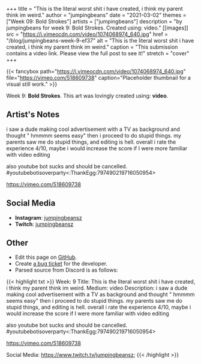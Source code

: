 +++
title =       "This is the literal worst shit i have created, i think my parent think im weird."
author =      "jumpingbeans"
date =        "2021-03-02"
themes =      ["Week 09: Bold Strokes"]
artists =     ["jumpingbeans"]
description = "by jumpingbeans for week 9: Bold Strokes. Created using: video."
[[images]]
      src = "https://i.vimeocdn.com/video/1074068974_640.jpg"
      href = "/blog/jumpingbeans-week-9-ef37"
      alt = "This is the literal worst shit i have created, i think my parent think im weird."
      caption = "This submission contains a video link. Please view the full post to see it!"
      stretch = "cover"
+++

{{< fancybox path="https://i.vimeocdn.com/video/1074068974_640.jpg" file="https://vimeo.com/518609738" caption="Placeholder thumbnail for a visual still work." >}}


Week 9: **Bold Strokes**. This art was lovingly created using: **video**.

## Artist's Notes

i saw a dude making cool advertisement with a TV as background and thought " hmmmm seems easy" then i proceed to do stupid things. my parents saw me do stupid things, and editing is hell. overall i rate the experience 4/10, maybe i would increase the score if I were more familiar with video editing

also youtube bot sucks and should be cancelled. #youtubebotisoverparty<:ThankEgg:797490219716050954>

https://vimeo.com/518609738

## Social Media

- **Instagram**: <a href='https://instagram.com/jumpingbeansz' target='_blank'>jumpingbeansz</a>
- **Twitch**: <a href='https://twitch.tv/jumpingbeansz' target='_blank'>jumpingbeansz</a>

## Other

- Edit this page on [GitHub](https://github.com/teaminkling/web-refresh/edit/main/content/blog/jumpingbeans-week-9-ef37.md).
- Create [a bug ticket](https://github.com/teaminkling/web-refresh/issues/new?assignees=&labels=bug&template=problem-report.md&title=) for the developer.
- Parsed source from Discord is as follows:

{{< highlight txt >}}
Week: 9
Title: This is the literal worst shit i have created, i think my parent think im weird.
Medium: video
Description: i saw a dude making cool advertisement with a TV as background and thought " hmmmm seems easy" then i proceed to do stupid things. my parents saw me do stupid things, and editing is hell. overall i rate the experience 4/10, maybe i would increase the score if I were more familiar with video editing

also youtube bot sucks and should be cancelled. #youtubebotisoverparty<:ThankEgg:797490219716050954>


https://vimeo.com/518609738


Social Media: https://www.twitch.tv/jumpingbeansz;
{{< /highlight >}}